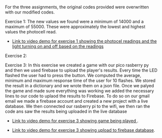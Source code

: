 

For the three assignments, the original codes provided were overwritten with our modified codes. 

Exercise 1:
The new values we found were a minimum of 14000 and a maximum of 55000. These were approximately the lowest and highest values the photocell read.
- [Link to video demo for exercise 1 showing the photocel readings and the light turning on and off based on the readings ](https://drive.google.com/file/d/1TNY0iuxiTV-cgtwoc1U1oIXnICd-V40Q/view?usp=sharing)


Exercise 2: 









Exercise 3: 
In this exercise we created a game with our pico rasberry py and then we used firebase to upload the player's results. Every time the LED flashed the user had to press the button. We computed the average, minimum and maximum response time of the user for 10 flashes. We stored the result in a dictionary and we wrote them on a json file. Once we palyed the game and made sure everything was working we added the necessary lines to our code to uplaod the results to Firebase. To do so on our gmail email we made a firebase account and created a new project with a live database. We then connected our rasberry pi to the wifi, we then ran the code ans saw the results being uploaded in the live database

- [Link to video demo for exercise 3 showing game being played ](https://drive.google.com/file/d/1Ob-gdPL814_aEiASfZe3okjn7ZXL9xMf/view?usp=sharing).

- [Link to video demo for exercise 3 showing upload to firebase database](https://drive.google.com/file/d/1jrmWEuzFMgvX93u1EiXKI1lzVfm-9GVa/view?usp=share_link).
